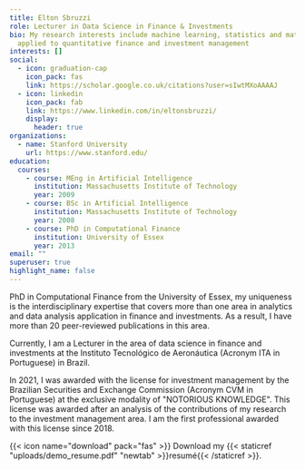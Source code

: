 ```yaml
---
title: Elton Sbruzzi
role: Lecturer in Data Science in Finance & Investments
bio: My research interests include machine learning, statistics and mathematics
  applied to quantitative finance and investment management
interests: []
social:
  - icon: graduation-cap
    icon_pack: fas
    link: https://scholar.google.co.uk/citations?user=sIwtMXoAAAAJ
  - icon: linkedin
    icon_pack: fab
    link: https://www.linkedin.com/in/eltonsbruzzi/
    display:
      header: true
organizations:
  - name: Stanford University
    url: https://www.stanford.edu/
education:
  courses:
    - course: MEng in Artificial Intelligence
      institution: Massachusetts Institute of Technology
      year: 2009
    - course: BSc in Artificial Intelligence
      institution: Massachusetts Institute of Technology
      year: 2008
    - course: PhD in Computational Finance
      institution: University of Essex
      year: 2013
email: ""
superuser: true
highlight_name: false
---
```

PhD in Computational Finance from the University of Essex, my uniqueness is the interdisciplinary expertise that covers more than one area in analytics and data analysis application in finance and investments. As a result, I have more than 20 peer-reviewed publications in this area. 

Currently, I am a Lecturer in the area of data science in finance and investments at the Instituto Tecnológico de Aeronáutica (Acronym ITA in Portuguese) in Brazil. 

In 2021, I was awarded with the license for investment management by the Brazilian Securities and Exchange Commission (Acronym CVM in Portuguese) at the exclusive modality of "NOTORIOUS KNOWLEDGE". This license was awarded after an analysis of the contributions of my research to the investment management area. I am the first professional awarded with this license since 2018.

{{< icon name="download" pack="fas" >}} Download my {{< staticref "uploads/demo_resume.pdf" "newtab" >}}resumé{{< /staticref >}}.